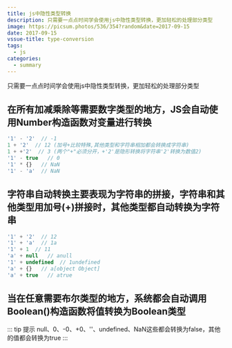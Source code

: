 ```yaml
---
title: js中隐性类型转换
description: 只需要一点点时间学会使用js中隐性类型转换，更加轻松的处理部分类型
image: https://picsum.photos/536/354?random&date=2017-09-15
date: 2017-09-15
vssue-title: type-conversion
tags:
  - js
categories:
  - summary
---
```


只需要一点点时间学会使用js中隐性类型转换，更加轻松的处理部分类型

<!-- more -->

## 在所有加减乘除等需要数字类型的地方，JS会自动使用Number构造函数对变量进行转换

``` js
'1' - '2'  // -1  
1 + '2'  // 12 (加号+比较特殊,其他类型和字符串相加都会转换成字符串)
1 + +'2'  // 3 (两个"+"必须分开，+'2'是隐形转换将字符串'2'转换为数值2)
'1' - true   // 0  
'1' * {}   // NaN  
'1' - 'a'  // NaN
```

## 字符串自动转换主要表现为字符串的拼接，字符串和其他类型用加号(+)拼接时，其他类型都自动转换为字符串
``` js
'1' + '2'  // 12  
'1' + 'a'  // 1a  
'1' + 1  // 11  
'a' + null   // anull  
'1' + undefined  // 1undefined  
'a' + {}   // a[object Object]  
'a' + true   // atrue  
```

## 当在任意需要布尔类型的地方，系统都会自动调用Boolean()构造函数将值转换为Boolean类型

::: tip 提示
null、0、-0、+0、''、undefined、NaN这些都会转换为false，其他的值都会转换为true
:::